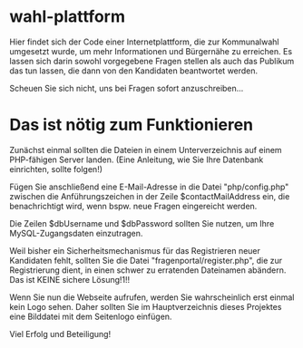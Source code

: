 wahl-plattform
==============

Hier findet sich der Code einer Internetplattform, die zur Kommunalwahl umgesetzt wurde, um mehr Informationen und Bürgernähe zu erreichen. Es lassen sich darin sowohl vorgegebene Fragen stellen als auch das Publikum das tun lassen, die dann von den Kandidaten beantwortet werden.

Scheuen Sie sich nicht, uns bei Fragen sofort anzuschreiben...

Das ist nötig zum Funktionieren
===============================

Zunächst einmal sollten die Dateien in einem Unterverzeichnis auf einem PHP-fähigen Server landen. (Eine Anleitung, wie Sie Ihre Datenbank einrichten, sollte folgen!)

Fügen Sie anschließend eine E-Mail-Adresse in die Datei "php/config.php" zwischen die Anführungszeichen in der Zeile $contactMailAddress ein, die benachrichtigt wird, wenn bspw. neue Fragen eingereicht werden.

Die Zeilen $dbUsername und $dbPassword sollten Sie nutzen, um Ihre MySQL-Zugangsdaten einzutragen.

Weil bisher ein Sicherheitsmechanismus für das Registrieren neuer Kandidaten fehlt, sollten Sie die Datei "fragenportal/register.php", die zur Registrierung dient, in einen schwer zu erratenden Dateinamen abändern. Das ist KEINE sichere Lösung!1!!

Wenn Sie nun die Webseite aufrufen, werden Sie wahrscheinlich erst einmal kein Logo sehen. Daher sollten Sie im Hauptverzeichnis dieses Projektes eine Bilddatei mit dem Seitenlogo einfügen.

Viel Erfolg und Beteiligung!
